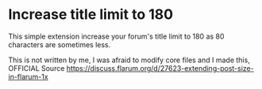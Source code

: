 # Increase title limit to 180
This simple extension increase your forum's title limit to 180 as 80 characters are sometimes less.

This is not written by me, I was afraid to modify core files and I made this,
OFFICIAL Source https://discuss.flarum.org/d/27623-extending-post-size-in-flarum-1x

